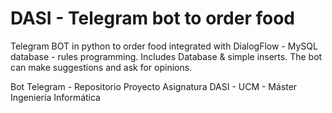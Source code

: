 # DASI - Telegram bot to order food

Telegram BOT in python to order food integrated with DialogFlow - MySQL database - rules programming. Includes Database & simple inserts. The bot can make suggestions and ask for opinions.

Bot Telegram - Repositorio Proyecto Asignatura DASI - UCM - Máster Ingeniería Informática
